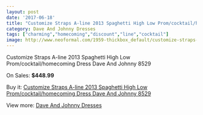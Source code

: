 ```yaml
---
layout: post
date: '2017-06-18'
title: "Customize Straps A-line 2013 Spaghetti High Low Prom/cocktail/homecoming Dress Dave And Johnny 8529"
category: Dave And Johnny Dresses
tags: ["charming","homecoming","discount","line","cocktail"]
image: http://www.neoformal.com/1959-thickbox_default/customize-straps-a-line-2013-spaghetti-high-low-prom-cocktail-homecoming-dress-dave-and-johnny-8529.jpg
---
```

Customize Straps A-line 2013 Spaghetti High Low Prom/cocktail/homecoming Dress Dave And Johnny 8529

On Sales: **$448.99**
<a href="https://www.neoformal.com/en/dave-and-johnny-dresses/712-customize-straps-a-line-2013-spaghetti-high-low-prom-cocktail-homecoming-dress-dave-and-johnny-8529.html"><amp-img layout="responsive" width="600" height="600" src="//www.neoformal.com/1959-thickbox_default/customize-straps-a-line-2013-spaghetti-high-low-prom-cocktail-homecoming-dress-dave-and-johnny-8529.jpg" alt="Customize Straps A-line 2013 Spaghetti High Low Prom/cocktail/homecoming Dress Dave And Johnny 8529 0" /></a>
<a href="https://www.neoformal.com/en/dave-and-johnny-dresses/712-customize-straps-a-line-2013-spaghetti-high-low-prom-cocktail-homecoming-dress-dave-and-johnny-8529.html"><amp-img layout="responsive" width="600" height="600" src="//www.neoformal.com/1960-thickbox_default/customize-straps-a-line-2013-spaghetti-high-low-prom-cocktail-homecoming-dress-dave-and-johnny-8529.jpg" alt="Customize Straps A-line 2013 Spaghetti High Low Prom/cocktail/homecoming Dress Dave And Johnny 8529 1" /></a>

Buy it: [Customize Straps A-line 2013 Spaghetti High Low Prom/cocktail/homecoming Dress Dave And Johnny 8529](https://www.neoformal.com/en/dave-and-johnny-dresses/712-customize-straps-a-line-2013-spaghetti-high-low-prom-cocktail-homecoming-dress-dave-and-johnny-8529.html "Customize Straps A-line 2013 Spaghetti High Low Prom/cocktail/homecoming Dress Dave And Johnny 8529")

View more: [Dave And Johnny Dresses](https://www.neoformal.com/en/9-dave-and-johnny-dresses "Dave And Johnny Dresses")